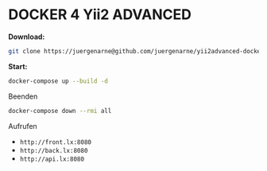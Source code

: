 # DOCKER 4 Yii2 ADVANCED

**Download:**

```bash
git clone https://juergenarne@github.com/juergenarne/yii2advanced-docker-blueprint.git .
```

**Start:**

```bash
docker-compose up --build -d
```

Beenden

```bash
docker-compose down --rmi all
```

Aufrufen

- `http://front.lx:8080`
- `http://back.lx:8080`
- `http://api.lx:8080`
